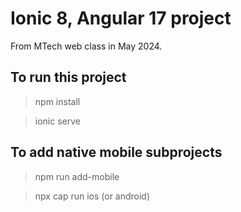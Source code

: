 # Ionic 8, Angular 17 project

From MTech web class in May 2024.

## To run this project

> npm install

> ionic serve

## To add native mobile subprojects

> npm run add-mobile

> npx cap run ios (or android)
